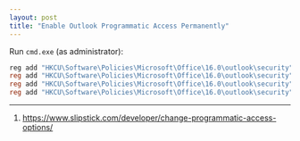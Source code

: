 ```yaml
---
layout: post
title: "Enable Outlook Programmatic Access Permanently"
---
```


Run `cmd.exe` (as administrator):
```powershell
reg add "HKCU\Software\Policies\Microsoft\Office\16.0\outlook\security" /f /v "PromptOOMSend" /t REG_DWORD /d 2
reg add "HKCU\Software\Policies\Microsoft\Office\16.0\outlook\security" /f /v "AdminSecurityMode" /t REG_DWORD /d 3
reg add "HKCU\Software\Policies\Microsoft\Office\16.0\outlook\security" /f /v "promptoomaddressinformationaccess" /t REG_DWORD /d 2
reg add "HKCU\Software\Policies\Microsoft\Office\16.0\outlook\security" /f /v "promptoomaddressbookaccess" /t REG_DWORD /d 2
```

---
1. https://www.slipstick.com/developer/change-programmatic-access-options/
